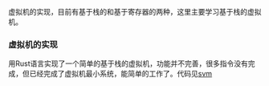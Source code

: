 虚拟机的实现，目前有基于栈的和基于寄存器的两种，这里主要学习基于栈的虚拟机。

### 虚拟机的实现
用Rust语言实现了一个简单的基于栈的虚拟机，功能并不完善，很多指令没有完成，但已经完成了虚拟机最小系统，能简单的工作了。代码见[svm](./svm)

